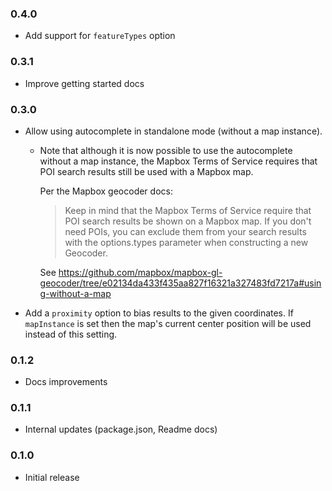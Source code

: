 ### 0.4.0

- Add support for `featureTypes` option

### 0.3.1

- Improve getting started docs

### 0.3.0

- Allow using autocomplete in standalone mode (without a map instance).
  - Note that although it is now possible to use the autocomplete
    without a map instance, the Mapbox Terms of Service requires that
    POI search results still be used with a Mapbox map.

    Per the Mapbox geocoder docs:

    > Keep in mind that the Mapbox Terms of Service require that POI
    > search results be shown on a Mapbox map. If you don't need POIs,
    > you can exclude them from your search results with the
    > options.types parameter when constructing a new Geocoder.

    See https://github.com/mapbox/mapbox-gl-geocoder/tree/e02134da433f435aa827f16321a327483fd7217a#using-without-a-map
- Add a `proximity` option to bias results to the given coordinates. If `mapInstance`
  is set then the map's current center position will be used instead of this setting.

### 0.1.2

- Docs improvements

### 0.1.1

- Internal updates (package.json, Readme docs)

### 0.1.0

- Initial release
